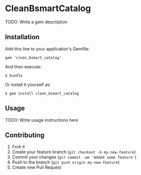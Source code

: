 # CleanBsmartCatalog

TODO: Write a gem description

## Installation

Add this line to your application's Gemfile:

    gem 'clean_bsmart_catalog'

And then execute:

    $ bundle

Or install it yourself as:

    $ gem install clean_bsmart_catalog

## Usage

TODO: Write usage instructions here

## Contributing

1. Fork it
2. Create your feature branch (`git checkout -b my-new-feature`)
3. Commit your changes (`git commit -am 'Added some feature'`)
4. Push to the branch (`git push origin my-new-feature`)
5. Create new Pull Request
